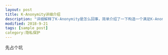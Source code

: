 ```yaml
---
layout: post
title: K-Anonymity详细介绍
description: "详细解释了K-Anonymity是怎么回事，简单介绍了一下构造一个满足K-Anonymity的关系型数据的算法"
modified: 2018-9-21
tags: [sample post]
category:隐私保护
---
```


先占个坑
